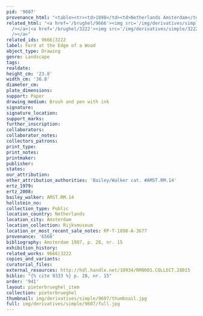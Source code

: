 ```yaml
---
pid: '9607'
provenance_html: "<table><tr><td>1898</td><td>Netherlands Amsterdam</td><td>Rijksmuseum</td></tr></table>"
related_html: "<a href='/brughel/9666'><img src='/img/derivatives/simple/9666/thumbnail.jpg'
  /></a>|<a href='/brughel/3222'><img src='/img/derivatives/simple/3222/thumbnail.jpg'
  /></a>"
related_ids: 9666|3222
label: Ford at the Edge of a Wood
object_type: Drawing
genre: Landscape
tags: 
realdate: 
height_cm: '23.8'
width_cm: '36.8'
diameter_cm: 
plate_dimensions: 
support: Paper
drawing_medium: Brush and pen with ink
signature: 
signature_location: 
support_marks: 
further_inscription: 
collaborators: 
collaborator_notes: 
collectors_patrons: 
print_type: 
print_notes: 
printmaker: 
publisher: 
states: 
our_attribution: 
other_attribution_authorities: 'Bailey/Walker cat. #AMST.RM.14'
ertz_1979: 
ertz_2008: 
bailey_walker: AMST.RM.14
hollstein_no: 
collection_type: Public
location_country: Netherlands
location_city: Amsterdam
location_collection: Rijksmuseum
location_or_most_recent_sale_notes: RP-T-1898-A-3677
provenance: '6568'
bibliography: Amsterdam 1987, p. 28, nr. 15
exhibition_history: 
related_works: 9666|3222
copies_and_variants: 
curatorial_files: 
external_resources: http://hdl.handle.net/10934/RM0001.COLLECT.28015
biblio: "{% cite 9333 %} p. 28, nr. 15"
order: '941'
layout: pieterbrueghel_item
collection: pieterbrueghel
thumbnail: img/derivatives/simple/9607/thumbnail.jpg
full: img/derivatives/simple/9607/full.jpg
---
```

